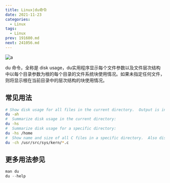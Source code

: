 ```yaml
---
title: Linux|du命令
date: 2021-11-23
categories:
  - Linux
tags:
  - Linux
prev: 191600.md
next: 241056.md
---
```


![a](https://cdn.jsdelivr.net/gh/qbmzc/images/2021/202111231519762.png)

<!-- more -->

du 命令，全称是 disk usage，du实用程序显示每个文件参数以及文件层次结构中以每个目录参数为根的每个目录的文件系统块使用情况。如果未指定任何文件，则将显示根在当前目录中的层次结构的块使用情况。

## 常见用法

```bash
# Show disk usage for all files in the current directory.  Output is in human-readable form:
du -ah
#  Summarize disk usage in the current directory:
du -hs
#  Summarize disk usage for a specific directory:
du -hs /home
#  Show name and size of all C files in a specific directory.  Also display a grand total at the end:
du -ch /usr/src/sys/kern/*.c
```

## 更多用法参见

```js
man du
du --help
```

